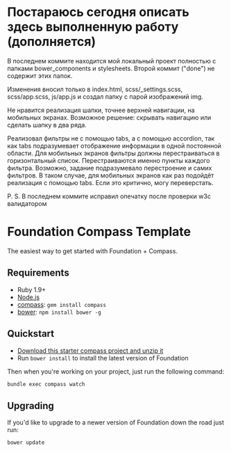 # Постараюсь сегодня описать здесь выполненную работу (дополняется)
В последнем коммите находится мой локальный проект полностью с папками bower_components и stylesheets. Второй коммит ("done") не содержит этих папок.

Изменения вносил только в index.html, scss/_settings.scss, scss/app.scss, js/app.js и создал папку с парой изображений img.

Не нравится реализация шапки, точнее верхней навигации, на мобильных экранах.
Возможное решение: скрывать навигацию или сделать шапку в два ряда.

Реализовал фильтры не c помощью tabs, а с помощью accordion, так как tabs подразумевает отображение информации в одной постоянной области.
Для мобильных экранов фильтры должны перестраиваться в горизонтальный список. Перестраиваются именно пункты каждого фильтра. Возможно, задание подразумевало перестроение и самих фильтров. В таком случае, для мобильных экранов как раз подойдёт реализация с помощью tabs. Если это критично, могу переверстать.

P. S. В последнем коммите исправил опечатку после проверки w3c валидатором

# Foundation Compass Template

The easiest way to get started with Foundation + Compass.

## Requirements

  * Ruby 1.9+
  * [Node.js](http://nodejs.org)
  * [compass](http://compass-style.org/): `gem install compass`
  * [bower](http://bower.io): `npm install bower -g`

## Quickstart

  * [Download this starter compass project and unzip it](https://github.com/zurb/foundation-compass-template/archive/master.zip)
  * Run `bower install` to install the latest version of Foundation
  
Then when you're working on your project, just run the following command:

```bash
bundle exec compass watch
```

## Upgrading

If you'd like to upgrade to a newer version of Foundation down the road just run:

```bash
bower update
```
